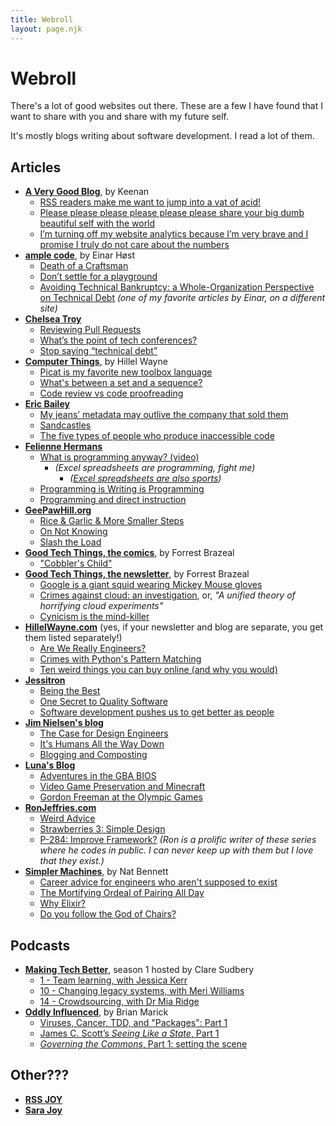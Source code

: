 ```yaml
---
title: Webroll
layout: page.njk
---
```


# Webroll

There's a lot of good websites out there. These are a few I have found that I want to share with you and share with my future self.

It's mostly blogs writing about software development. I read a lot of them.

## Articles

- **[A Very Good Blog](https://gkeenan.co/avgb/)**, by Keenan
  - [RSS readers make me want to jump into a vat of acid!](https://gkeenan.co/avgb/rss-readers-make-me-want-to-jump-into-a-vat-of-acid)
  - [Please please please please please please share your big dumb beautiful self with the world](https://gkeenan.co/avgb/please-please-please-please-please-please-share-your-big-dumb-beautiful-self-with-the-world)
  - [I’m turning off my website analytics because I’m very brave and I promise I truly do not care about the numbers](https://gkeenan.co/avgb/im-turning-off-my-website-analytics-because-im-very-brave-and-i-promise-i-truly-do-not-care-about-the-numbers)
- **[ample code](https://einarwh.wordpress.com/)**, by Einar Høst
  - [Death of a Craftsman](https://einarwh.wordpress.com/2020/04/05/death-of-a-craftsman/)
  - [Don’t settle for a playground](https://einarwh.wordpress.com/2023/03/29/dont-settle-for-a-playground/)
  - [Avoiding Technical Bankruptcy: a Whole-Organization Perspective on Technical Debt](https://www.infoq.com/articles/avoiding-technical-bankruptcy/) _(one of my favorite articles by Einar, on a different site)_
- **[Chelsea Troy](https://chelseatroy.com/)**
  - [Reviewing Pull Requests](https://chelseatroy.com/2019/12/18/reviewing-pull-requests/)
  - [What’s the point of tech conferences?](https://chelseatroy.com/2023/04/21/whats-the-point-of-tech-conferences/)
  - [Stop saying “technical debt”](https://stackoverflow.blog/2023/12/27/stop-saying-technical-debt/)
- **[Computer Things](https://buttondown.email/hillelwayne/archive/)**, by Hillel Wayne
  - [Picat is my favorite new toolbox language](https://buttondown.email/hillelwayne/archive/picat-is-my-favorite-new-toolbox-language/)
  - [What's between a set and a sequence?](https://buttondown.email/hillelwayne/archive/whats-lives-between-a-set-and-a-sequence/)
  - [Code review vs code proofreading](https://buttondown.email/hillelwayne/archive/code-review-vs-code-proofreading/)
- **[Eric Bailey](https://ericwbailey.website/)**
  - [My jeans’ metadata may outlive the company that sold them](https://ericwbailey.website/published/my-jeans-metadata-may-outlive-the-company-that-sold-them/)
  - [Sandcastles](https://ericwbailey.website/published/sandcastles/)
  - [The five types of people who produce inaccessible code](https://ericwbailey.website/published/the-five-types-of-people-who-produce-inaccessible-code/)
- **[Felienne Hermans](https://www.felienne.com/)**
  - [What is programming anyway? (video)](https://vimeo.com/210570493)
    - _(Excel spreadsheets are programming, fight me)_
      - _([Excel spreadsheets are also sports](https://www.youtube.com/watch?v=N2QC6VQXo8U))_
  - [Programming is Writing is Programming](https://www.felienne.com/archives/5526)
  - [Programming and direct instruction](https://www.felienne.com/archives/6150)
- **[GeePawHill.org](https://www.geepawhill.org/)**
  - [Rice & Garlic & More Smaller Steps](https://www.geepawhill.org/2021/04/07/rice-garlic-more-smaller-steps/)
  - [On Not Knowing](https://www.geepawhill.org/2022/05/18/on-not-knowing/)
  - [Slash the Load](https://www.geepawhill.org/2022/10/25/slash-the-load/)
- **[Good Tech Things, the comics](https://www.goodtechthings.com/)**, by Forrest Brazeal
  - ["Cobbler's Child"](https://www.goodtechthings.com/cobblers-child/)
- **[Good Tech Things, the newsletter](https://newsletter.goodtechthings.com/)**, by Forrest Brazeal
  - [Google is a giant squid wearing Mickey Mouse gloves](https://newsletter.goodtechthings.com/p/google-is-a-giant-squid-wearing-mickey)
  - [Crimes against cloud: an investigation](https://newsletter.goodtechthings.com/p/crimes-against-cloud-an-investigation), or, _"A unified theory of horrifying cloud experiments"_
  - [Cynicism is the mind-killer](https://newsletter.goodtechthings.com/p/cynicism-is-the-mind-killer)
- **[HillelWayne.com](https://www.hillelwayne.com/)** (yes, if your newsletter and blog are separate, you get them listed separately!)
  - [Are We Really Engineers?](https://www.hillelwayne.com/post/are-we-really-engineers/)
  - [Crimes with Python's Pattern Matching](https://www.hillelwayne.com/post/python-abc/)
  - [Ten weird things you can buy online (and why you would)](https://www.hillelwayne.com/post/weird-things-you-can-buy/)
- **[Jessitron](https://jessitron.com/)**
  - [Being the Best](https://jessitron.com/2024/01/23/being-the-best/)
  - [One Secret to Quality Software](https://jessitron.com/2020/05/08/one-secret-to-quality-software/)
  - [Software development pushes us to get better as people](https://jessitron.com/2021/11/28/software-development-pushes-us-to-get-better-as-people/)
- **[Jim Nielsen's blog](https://blog.jim-nielsen.com/)**
  - [The Case for Design Engineers](https://blog.jim-nielsen.com/2022/the-case-for-design-engineers/)
  - [It's Humans All the Way Down](https://blog.jim-nielsen.com/2024/humans-all-the-way-down/)
  - [Blogging and Composting](https://blog.jim-nielsen.com/2023/blogging-and-compositing/)
- **[Luna's Blog](https://moonbase.lgbt/blog/)**
  - [Adventures in the GBA BIOS](https://moonbase.lgbt/blog/adventures-in-the-gba-bios/)
  - [Video Game Preservation and Minecraft](https://moonbase.lgbt/blog/minecraft-data-hoarding/)
  - [Gordon Freeman at the Olympic Games](https://moonbase.lgbt/blog/100m-accelerated-backhopping/)
- **[RonJeffries.com](https://ronjeffries.com/)**
  - [Weird Advice](https://ronjeffries.com/articles/-y023/weird/)
  - [Strawberries 3: Simple Design](https://ronjeffries.com/articles/-z022/strawberries/-z00/sb-003/)
  - [P-284: Improve Framework?](https://ronjeffries.com/articles/-y023/python/-9x280/284/) _(Ron is a prolific writer of these series where he codes in public. I can never keep up with them but I love that they exist.)_
- **[Simpler Machines](https://www.simplermachines.com/)**, by Nat Bennett
  - [Career advice for engineers who aren't supposed to exist](https://www.simplermachines.com/career-advice-for-engineers-who-arent-supposed-to-exist/)
  - [The Mortifying Ordeal of Pairing All Day](https://www.simplermachines.com/the-mortifying-ordeal-of-pairing-all-day/)
  - [Why Elixir?](https://www.simplermachines.com/why-elixir/)
  - [Do you follow the God of Chairs?](https://www.simplermachines.com/the-god-of-chairs/)

## Podcasts

- **[Making Tech Better](https://www.madetech.com/podcast/)**, season 1 hosted by Clare Sudbery
  - [1 - Team learning, with Jessica Kerr](https://www.madetech.com/podcast/episode-1-jessica-kerr/)
  - [10 - Changing legacy systems, with Meri Williams](https://www.madetech.com/podcast/episode-10-meri-williams/)
  - [14 - Crowdsourcing, with Dr Mia Ridge](https://www.madetech.com/podcast/episode-14-mia-ridge-2/)
- **[Oddly Influenced](https://podcast.oddly-influenced.dev/)**, by Brian Marick
  - [Viruses, Cancer, TDD, and "Packages": Part 1](https://podcast.oddly-influenced.dev/episodes/viruses-cancer-tdd-and-packages-part-1)
  - [James C. Scott’s _Seeing Like a State_, Part 1](https://podcast.oddly-influenced.dev/episodes/james-c-scott-s-seeing-like-a-state-part-one)
  - [_Governing the Commons_, Part 1: setting the scene](https://podcast.oddly-influenced.dev/episodes/governing-the-commons-part-1-setting-the-scene)

## Other???

- **[RSS JOY](https://rs.sjoy.lol/)**
- **[Sara Joy](https://sarajoy.dev/)**
